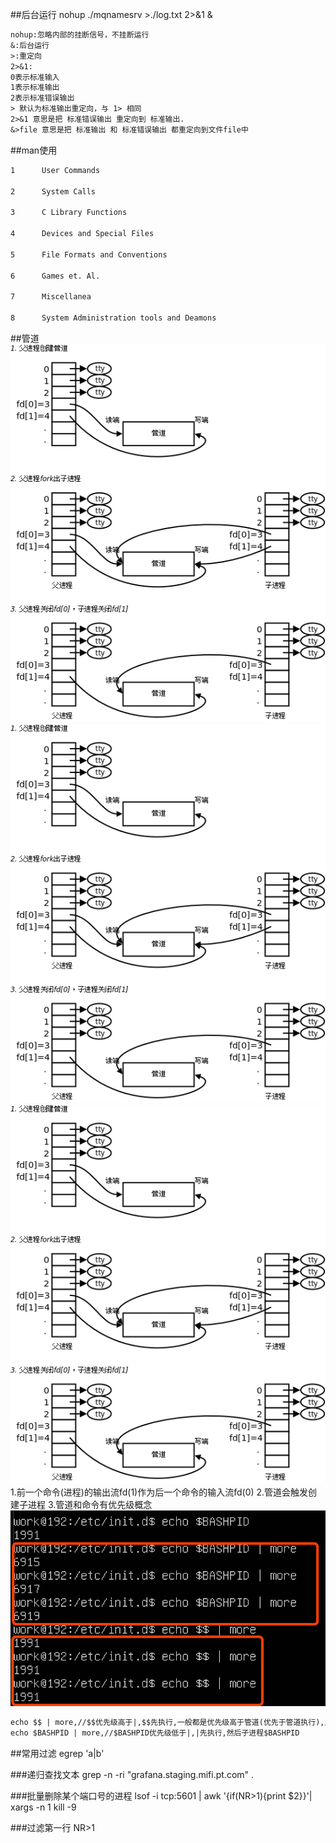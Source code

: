 ##后台运行
nohup ./mqnamesrv >./log.txt  2>&1 &
```asp
nohup:忽略内部的挂断信号，不挂断运行
&:后台运行
>:重定向
2>&1:
0表示标准输入
1表示标准输出
2表示标准错误输出
> 默认为标准输出重定向，与 1> 相同
2>&1 意思是把 标准错误输出 重定向到 标准输出.
&>file 意思是把 标准输出 和 标准错误输出 都重定向到文件file中
```
##man使用
```asp
1      User Commands

2      System Calls

3      C Library Functions

4      Devices and Special Files

5      File Formats and Conventions

6      Games et. Al.

7      Miscellanea

8      System Administration tools and Deamons
```
##管道
![](.z_shell_常用命令_后台运行_man_管道与优先级_images/137bafe5.png)
![](.z_shell_常用命令_后台运行_man_管道与优先级_images/f82e2a33.png)
![](.z_shell_常用命令_后台运行_man_管道与优先级_images/94f7095d.png)
1.前一个命令(进程)的输出流fd(1)作为后一个命令的输入流fd(0)
2.管道会触发创建子进程
3.管道和命令有优先级概念
![](.z_shell_常用命令_后台运行_man_管道与优先级_images/e868e043.png)
```asp
echo $$ | more,//$$优先级高于|,$$先执行,一般都是优先级高于管道(优先于管道执行),比如查看日志ls -l | grep
echo $BASHPID | more,//$BASHPID优先级低于|,|先执行,然后子进程$BASHPID
```
##常用过滤
egrep 'a|b'

###递归查找文本
grep -n -ri "grafana.staging.mifi.pt.com" .

###批量删除某个端口号的进程
lsof -i tcp:5601 | awk '{if(NR>1){print $2}}'| xargs -n 1 kill -9

###过滤第一行
NR>1
